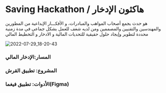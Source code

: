 #       Saving Hackathon /  هاكثون الإدخار


هو حدث يجمع أصحاب المواهب والمبادرات، و الأفكـــار الإبداعية من المطورين والمهندسين والتقنيين والمصممين ومن لديه شغف للعمل بشكل جماعي في مدة زمنية محددة لتطوير وإيجاد حلول حقيقية للتحديات المالية و الادخار و التخطيط المالي 



![2022-07-29_18-20-43](https://user-images.githubusercontent.com/86354979/181799318-c4d6d507-3ef4-4a56-837b-5577e71d0d1d.jpg)


### المسار:الإدخار المالي
### المشروع: تطبيق القرش
### الأدوات: تطبيق فيغما(Figma) 
